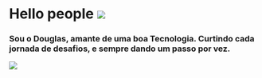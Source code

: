 <h1>Hello people <img src="https://images.habbo.com/c_images/album1584/STG17.png"/></h1> 
<h3>Sou o Douglas, amante de uma boa Tecnologia. Curtindo cada jornada de desafios, e sempre dando um passo por vez. </h3>
<img src="https://habbo-gifs.s3.amazonaws.com/24107212.gif">

